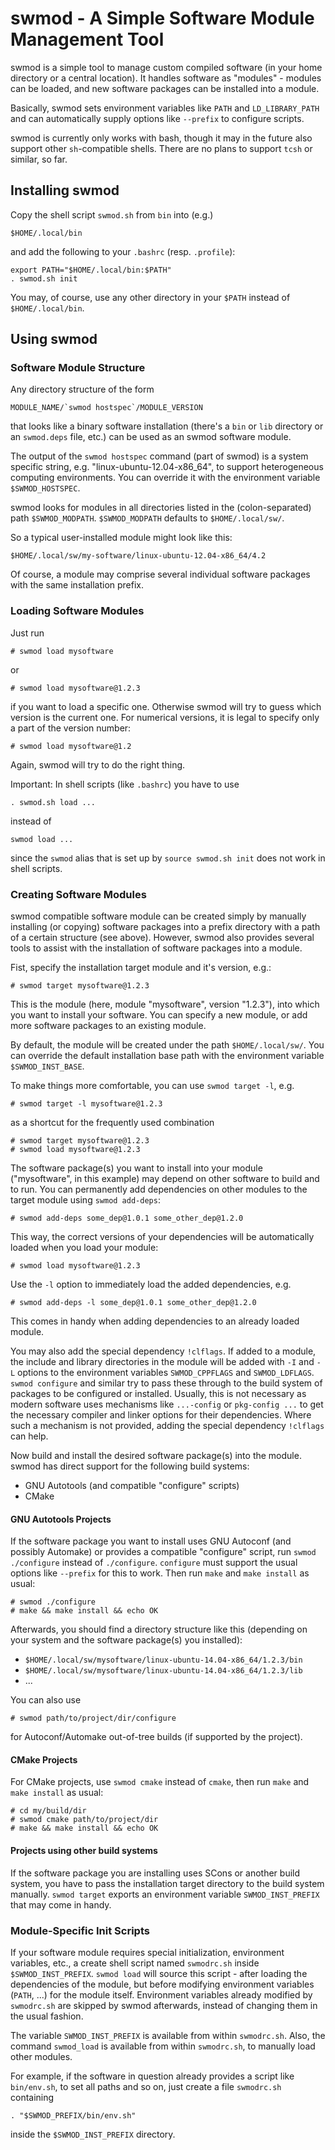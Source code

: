 swmod - A Simple Software Module Management Tool
================================================

swmod is a simple tool to manage custom compiled software (in your home
directory or a central location). It handles software as "modules" - modules
can be loaded, and new software packages can be installed into a module.

Basically, swmod sets environment variables like `PATH` and `LD_LIBRARY_PATH`
and can automatically supply options like `--prefix` to configure scripts.

swmod is currently only works with bash, though it may in the future also
support other `sh`-compatible shells. There are no plans to support `tcsh` or
similar, so far.


Installing swmod
----------------

Copy the shell script `swmod.sh` from `bin` into (e.g.)

    $HOME/.local/bin

and add the following to your `.bashrc` (resp. `.profile`):

    export PATH="$HOME/.local/bin:$PATH"
    . swmod.sh init

You may, of course, use any other directory in your `$PATH` instead of
`$HOME/.local/bin`.


Using swmod
-----------

### Software Module Structure

Any directory structure of the form

    MODULE_NAME/`swmod hostspec`/MODULE_VERSION

that looks like a binary software installation (there's a `bin` or `lib`
directory or an `swmod.deps` file, etc.) can be used as an swmod software
module.

The output of the `swmod hostspec` command (part of swmod) is a system
specific string, e.g. "linux-ubuntu-12.04-x86_64", to support heterogeneous
computing environments. You can override it with the environment variable
`$SWMOD_HOSTSPEC`.

swmod looks for modules in all directories listed in the (colon-separated)
path `$SWMOD_MODPATH`. `$SWMOD_MODPATH` defaults to `$HOME/.local/sw/`.

So a typical user-installed module might look like this:

    $HOME/.local/sw/my-software/linux-ubuntu-12.04-x86_64/4.2

Of course, a module may comprise several individual software packages with the
same installation prefix.


### Loading Software Modules

Just run

    # swmod load mysoftware

or

    # swmod load mysoftware@1.2.3

if you want to load a specific one. Otherwise swmod will try to guess which
version is the current one. For numerical versions, it is legal to specify
only a part of the version number:

    # swmod load mysoftware@1.2

Again, swmod will try to do the right thing.


Important: In shell scripts (like `.bashrc`) you have to use

    . swmod.sh load ...

instead of

    swmod load ...

since the `swmod` alias that is set up by `source swmod.sh init` does not work
in shell scripts.


### Creating Software Modules

swmod compatible software module can be created simply by manually installing
(or copying) software packages into a prefix directory with a path of a
certain structure (see above). However, swmod also provides several tools
to assist with the installation of software packages into a module.

Fist, specify the installation target module and it's version, e.g.:

    # swmod target mysoftware@1.2.3

This is the module (here, module "mysoftware", version "1.2.3"), into which
you want to install your software. You can specify a new module, or add more
software packages to an existing module.

By default, the module will be created under the path `$HOME/.local/sw/`. You
can override the default installation base path with the environment variable
`$SWMOD_INST_BASE`.

To make things more comfortable, you can use `swmod target -l`, e.g.

    # swmod target -l mysoftware@1.2.3

as a shortcut for the frequently used combination

    # swmod target mysoftware@1.2.3
    # swmod load mysoftware@1.2.3

The software package(s) you want to install into your module ("mysoftware", in
this example) may depend on other software to build and to run. You can
permanently add dependencies on other modules to the target module using
`swmod add-deps`:

    # swmod add-deps some_dep@1.0.1 some_other_dep@1.2.0

This way, the correct versions  of your dependencies will be automatically
loaded when you load your module:

    # swmod load mysoftware@1.2.3

Use the `-l` option to immediately load the added dependencies, e.g.

    # swmod add-deps -l some_dep@1.0.1 some_other_dep@1.2.0

This comes in handy when adding dependencies to an already loaded module.

You may also add the special dependency `!clflags`. If added to a module, the
include and library directories in the module will be added with `-I` and `-L`
options to the environment variables `SWMOD_CPPFLAGS` and `SWMOD_LDFLAGS`.
`swmod configure` and similar try to pass these through to the build system of
packages to be configured or installed. Usually, this is not necessary as
modern software uses mechanisms like `...-config` or `pkg-config ...` to get
the necessary compiler and linker options for their dependencies. Where such
a mechanism is not provided, adding the special dependency `!clflags` can
help.

Now build and install the desired software package(s) into the module. swmod
has direct support for the following build systems:

* GNU Autotools (and compatible "configure" scripts)
* CMake

#### GNU Autotools Projects

If the software package you want to install uses GNU Autoconf (and possibly
Automake) or provides a compatible "configure" script, run `swmod ./configure`
instead of `./configure`. `configure` must support the usual options like
`--prefix` for this to work. Then run `make` and `make install` as usual:

    # swmod ./configure
    # make && make install && echo OK

Afterwards, you should find a directory structure like this (depending on your
system and the software package(s) you installed):

* `$HOME/.local/sw/mysoftware/linux-ubuntu-14.04-x86_64/1.2.3/bin`
* `$HOME/.local/sw/mysoftware/linux-ubuntu-14.04-x86_64/1.2.3/lib`
* ...

You can also use

    # swmod path/to/project/dir/configure

for Autoconf/Automake out-of-tree builds (if supported by the project).

#### CMake Projects

For CMake projects, use `swmod cmake` instead of `cmake`, then run `make` and
`make install` as usual:

    # cd my/build/dir
    # swmod cmake path/to/project/dir
    # make && make install && echo OK

#### Projects using other build systems

If the software package you are installing uses SCons or another build system,
you have to pass the installation target directory to the build system
manually. `swmod target` exports an environment variable `SWMOD_INST_PREFIX`
that may come in handy.


### Module-Specific Init Scripts

If your software module requires special initialization, environment
variables, etc., a create shell script named `swmodrc.sh` inside
`$SWMOD_INST_PREFIX`. `swmod load` will source this script - after loading the
dependencies of the module, but before modifying environment variables
(`PATH`, ...) for the module itself. Environment variables already modified by
`swmodrc.sh` are skipped by swmod afterwards, instead of changing them in the
usual fashion.

The variable `SWMOD_INST_PREFIX` is available from within `swmodrc.sh`. Also,
the command `swmod_load` is available from within `swmodrc.sh`, to manually
load other modules.

For example, if the software in question already provides a script like
`bin/env.sh`, to set all paths and so on, just create a file `swmodrc.sh`
containing

    . "$SWMOD_PREFIX/bin/env.sh"

inside the `$SWMOD_INST_PREFIX` directory.
